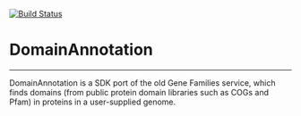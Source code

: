 [![Build Status](https://travis-ci.org/jmc/DomainAnnotation.svg?branch=master)](https://travis-ci.org/jmc/DomainAnnotation)

# DomainAnnotation
---

DomainAnnotation is a SDK port of the old Gene Families service, which
finds domains (from public protein domain libraries such as COGs and
Pfam) in proteins in a user-supplied genome.
